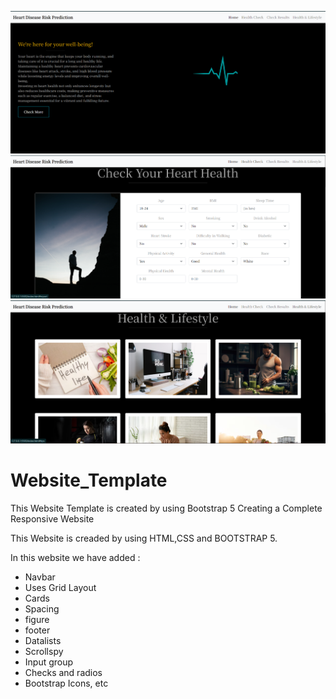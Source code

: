 
![alt text](<Screenshot 2024-07-01 123842.png>)
![alt text](<Screenshot 2024-07-01 123901.png>)
![alt text](<Screenshot 2024-07-01 123926.png>)

# Website_Template
This Website Template is created by using Bootstrap 5
Creating a Complete Responsive Website 

This Website is creaded by using HTML,CSS and BOOTSTRAP 5.

In this website we have added :

* Navbar
* Uses Grid Layout
* Cards
* Spacing
* figure
* footer
* Datalists
* Scrollspy
* Input group
* Checks and radios
* Bootstrap Icons, etc
